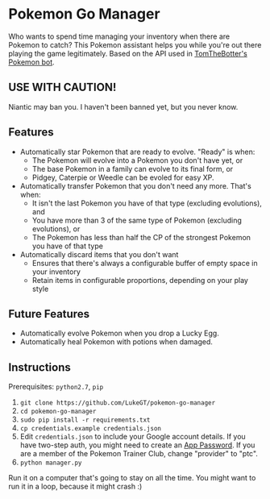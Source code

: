 # Pokemon Go Manager

Who wants to spend time managing your inventory when there are Pokemon to catch?
This Pokemon assistant helps you while you're out there playing the game legitimately.
Based on the API used in [TomTheBotter's Pokemon bot](https://github.com/TomTheBotter/Pokemon-Go-Bot-Working-Hack-API).

## USE WITH CAUTION! 

Niantic may ban you. I haven't been banned yet, but you never know.

## Features

* Automatically star Pokemon that are ready to evolve. "Ready" is when:
    * The Pokemon will evolve into a Pokemon you don't have yet, or
    * The base Pokemon in a family can evolve to its final form, or
    * Pidgey, Caterpie or Weedle can be evoled for easy XP.
* Automatically transfer Pokemon that you don't need any more. That's when:
    * It isn't the last Pokemon you have of that type (excluding evolutions), and
    * You have more than 3 of the same type of Pokemon (excluding evolutions), or
    * The Pokemon has less than half the CP of the strongest Pokemon you have of that type
* Automatically discard items that you don't want
    * Ensures that there's always a configurable buffer of empty space in your inventory
    * Retain items in configurable proportions, depending on your play style

## Future Features

* Automatically evolve Pokemon when you drop a Lucky Egg.
* Automatically heal Pokemon with potions when damaged.

## Instructions

Prerequisites: `python2.7`, `pip`

1. `git clone https://github.com/LukeGT/pokemon-go-manager`
2. `cd pokemon-go-manager`
3. `sudo pip install -r requirements.txt`
4. `cp credentials.example credentials.json`
5. Edit `credentials.json` to include your Google account details. If you have two-step auth, you might need to create an [App Password](https://security.google.com/settings/security/apppasswords). If you are a member of the Pokemon Trainer Club, change "provider" to "ptc".
6. `python manager.py`

Run it on a computer that's going to stay on all the time. You might want to run it in a loop, because it might crash :)

